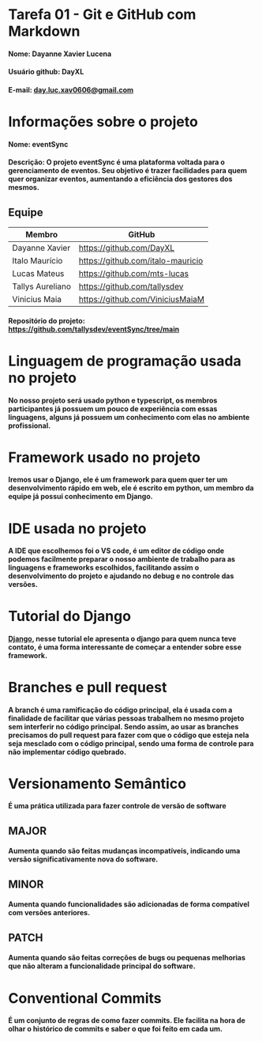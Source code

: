 # Tarefa 01 - Git e GitHub com Markdown

#### Nome: Dayanne Xavier Lucena
#### Usuário github: DayXL
#### E-mail: day.luc.xav0606@gmail.com

# Informações sobre o projeto

#### Nome: eventSync
#### Descrição: O projeto eventSync é uma plataforma voltada para o gerenciamento de eventos. Seu objetivo é trazer facilidades para quem quer organizar eventos, aumentando a eficiência dos gestores dos mesmos.

## Equipe

Membro              | GitHub         |
------------------  | -------------  |
Dayanne Xavier      |  https://github.com/DayXL
Italo Maurício      |  https://github.com/italo-mauricio
Lucas Mateus        |  https://github.com/mts-lucas
Tallys Aureliano    |  https://github.com/tallysdev
Vinicius Maia       |  https://github.com/ViniciusMaiaM

#### Repositório do projeto: https://github.com/tallysdev/eventSync/tree/main

# Linguagem de programação usada no projeto

#### No nosso projeto será usado python e typescript, os membros participantes já possuem um pouco de experiência com essas linguagens, alguns já possuem um conhecimento com elas no ambiente profissional.

# Framework usado no projeto

#### Iremos usar o Django, ele é um framework para quem quer ter um desenvolvimento rápido em web, ele é escrito em python, um membro da equipe já possui conhecimento em Django.

# IDE usada no projeto

#### A IDE que escolhemos foi o VS code, é um editor de código onde podemos facilmente preparar o nosso ambiente de trabalho para as linguagens e frameworks escolhidos, facilitando assim o desenvolvimento do projeto e ajudando no debug e no controle das versões.

# Tutorial do Django

#### [Django](https://developer.mozilla.org/pt-BR/docs/Learn/Server-side/Django/Introduction), nesse tutorial ele apresenta o django para quem nunca teve contato, é uma forma interessante de começar a entender sobre esse framework.

# Branches e pull request

#### A branch é uma ramificação do código principal, ela é usada com a finalidade de facilitar que várias pessoas trabalhem no mesmo projeto sem interferir no código principal. Sendo assim, ao usar as branches precisamos do pull request para fazer com que o código que esteja nela seja mesclado com o código principal, sendo uma forma de controle para não implementar código quebrado.

# Versionamento Semântico
#### É uma prática utilizada para fazer controle de versão de software

## MAJOR

#### Aumenta quando são feitas mudanças incompatíveis, indicando uma versão significativamente nova do software.

## MINOR

#### Aumenta quando funcionalidades são adicionadas de forma compatível com versões anteriores.

## PATCH

#### Aumenta quando são feitas correções de bugs ou pequenas melhorias que não alteram a funcionalidade principal do software.

# Conventional Commits 

#### É um conjunto de regras de como fazer commits. Ele facilita na hora de olhar o histórico de commits e saber o que foi feito em cada um.

